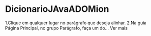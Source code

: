 # DicionarioJAvaADOMion
1.Clique em qualquer lugar no parágrafo que deseja alinhar.
2.Na guia Página Principal, no grupo Parágrafo, faça um do… Ver mais